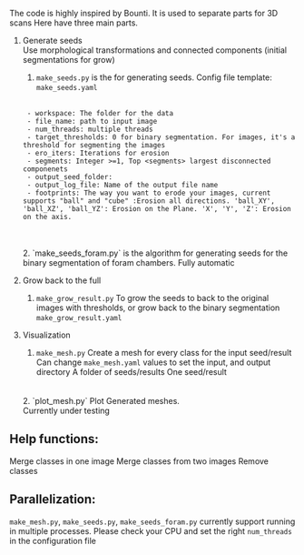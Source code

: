 
The code is highly inspired by Bounti.
It is used to separate parts for 3D scans
Here have three main parts.

1. Generate seeds <br>
Use morphological transformations and connected components (initial segmentations for grow)
    1. `make_seeds.py` is the for generating seeds. Config file template: `make_seeds.yaml` 
    <br>  

    
        - workspace: The folder for the data
        - file_name: path to input image
        - num_threads: multiple threads
        - target_thresholds: 0 for binary segmentation. For images, it's a threshold for segmenting the images
        - ero_iters: Iterations for erosion
        - segments: Integer >=1, Top <segments> largest disconnected componenets
        - output_seed_folder:
        - output_log_file: Name of the output file name
        - footprints: The way you want to erode your images, current supports "ball" and "cube" :Erosion all directions. 'ball_XY', 'ball_XZ', 'ball_YZ': Erosion on the Plane. 'X', 'Y', 'Z': Erosion on the axis.
    <br>
    <br>
    2. `make_seeds_foram.py` is the algorithm for generating seeds for the binary segmentation of foram chambers. Fully automatic


2. Grow back to the full
    1. `make_grow_result.py` To grow the seeds to back to the original images with thresholds, or grow back to the binary segmentation<br>
    `make_grow_result.yaml`

3. Visualization 
    1. `make_mesh.py` Create a mesh for every class for the input seed/result<br>
    Can change `make_mesh.yaml` values to set the input, and output directory
    A folder of seeds/results
    One seed/result
    <br>
    <br>
    2. `plot_mesh.py` Plot Generated meshes. <br>
    Currently under testing
    

## Help functions:
Merge classes in one image
Merge classes from two images
Remove classes

## Parallelization:
`make_mesh.py`, `make_seeds.py`, `make_seeds_foram.py` currently support running in multiple processes. Please check your CPU and set the right `num_threads` in the configuration file


